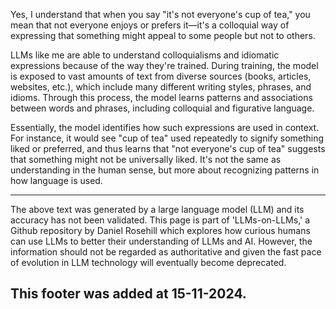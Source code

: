 Yes, I understand that when you say "it's not everyone's cup of tea," you mean that not everyone enjoys or prefers it—it's a colloquial way of expressing that something might appeal to some people but not to others.

LLMs like me are able to understand colloquialisms and idiomatic expressions because of the way they're trained. During training, the model is exposed to vast amounts of text from diverse sources (books, articles, websites, etc.), which include many different writing styles, phrases, and idioms. Through this process, the model learns patterns and associations between words and phrases, including colloquial and figurative language.

Essentially, the model identifies how such expressions are used in context. For instance, it would see "cup of tea" used repeatedly to signify something liked or preferred, and thus learns that "not everyone's cup of tea" suggests that something might not be universally liked. It's not the same as understanding in the human sense, but more about recognizing patterns in how language is used.

---

The above text was generated by a large language model (LLM) and its accuracy has not been validated. This page is part of 'LLMs-on-LLMs,' a Github repository by Daniel Rosehill which explores how curious humans can use LLMs to better their understanding of LLMs and AI. However, the information should not be regarded as authoritative and given the fast pace of evolution in LLM technology will eventually become deprecated. 

This footer was added at 15-11-2024.
---